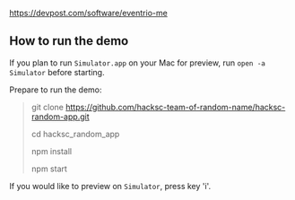 https://devpost.com/software/eventrio-me
## How to run the demo

If you plan to run `Simulator.app` on your Mac for preview, run `open -a Simulator` before starting.

Prepare to run the demo:
> git clone https://github.com/hacksc-team-of-random-name/hacksc-random-app.git
>
> cd hacksc_random_app
> 
> npm install
> 
> npm start

If you would like to preview on `Simulator`, press key 'i'.
